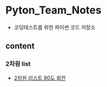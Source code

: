 # Pyton_Team_Notes
- 코딩테스트를 위한 파이썬 코드 저장소

## content
### 2차원 list
- [2차원 리스트 90도 회전](https://github.com/eunbin-hyun/Pyton_Team_Notes/blob/44f07818d60dfcf044b58bba1830f2a7b701f151/2%EC%B0%A8%EC%9B%90%EB%A6%AC%EC%8A%A4%ED%8A%B8/2%EC%B0%A8%EC%9B%90%EB%A6%AC%EC%8A%A4%ED%8A%B8_90%EB%8F%84%ED%9A%8C%EC%A0%84.py)

